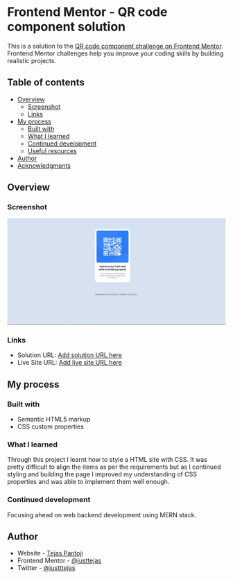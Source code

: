 # Frontend Mentor - QR code component solution

This is a solution to the [QR code component challenge on Frontend Mentor](https://www.frontendmentor.io/challenges/qr-code-component-iux_sIO_H). Frontend Mentor challenges help you improve your coding skills by building realistic projects. 

## Table of contents

- [Overview](#overview)
  - [Screenshot](#screenshot)
  - [Links](#links)
- [My process](#my-process)
  - [Built with](#built-with)
  - [What I learned](#what-i-learned)
  - [Continued development](#continued-development)
  - [Useful resources](#useful-resources)
- [Author](#author)
- [Acknowledgments](#acknowledgments)


## Overview

### Screenshot

![](/Screenshot/Screenshot.jpg)

### Links

- Solution URL: [Add solution URL here](https://your-solution-url.com)
- Live Site URL: [Add live site URL here](https://your-live-site-url.com)

## My process

### Built with

- Semantic HTML5 markup
- CSS custom properties

### What I learned

Through this project I learnt how to style a HTML site with CSS. It was pretty difficult to align the items as per the requirements but as I continued styling and building the page I improved my understanding of CSS properties and was able to implement them well enough.

### Continued development

Focusing ahead on web backend development using MERN stack. 

## Author

- Website - [Tejas Pantoji](https://www.your-site.com)
- Frontend Mentor - [@justtejas](https://www.frontendmentor.io/profile/justtejas)
- Twitter - [@justttejas](https://www.twitter.com/justttejas)
